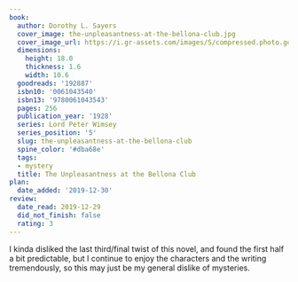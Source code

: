 ```yaml
---
book:
  author: Dorothy L. Sayers
  cover_image: the-unpleasantness-at-the-bellona-club.jpg
  cover_image_url: https://i.gr-assets.com/images/S/compressed.photo.goodreads.com/books/1389759541l/192887.jpg
  dimensions:
    height: 18.0
    thickness: 1.6
    width: 10.6
  goodreads: '192887'
  isbn10: '0061043540'
  isbn13: '9780061043543'
  pages: 256
  publication_year: '1928'
  series: Lord Peter Wimsey
  series_position: '5'
  slug: the-unpleasantness-at-the-bellona-club
  spine_color: '#dba68e'
  tags:
  - mystery
  title: The Unpleasantness at the Bellona Club
plan:
  date_added: '2019-12-30'
review:
  date_read: 2019-12-29
  did_not_finish: false
  rating: 3
---
```


I kinda disliked the last third/final twist of this novel, and found the first half a bit predictable, but I continue to enjoy the characters and the writing tremendously, so this may just be my general dislike of mysteries.
